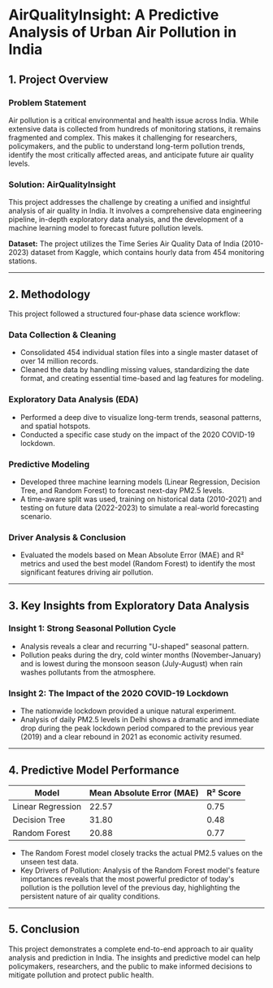 # AirQualityInsight: A Predictive Analysis of Urban Air Pollution in India 

## 1. Project Overview

### Problem Statement
Air pollution is a critical environmental and health issue across India. While extensive data is collected from hundreds of monitoring stations, it remains fragmented and complex. This makes it challenging for researchers, policymakers, and the public to understand long-term pollution trends, identify the most critically affected areas, and anticipate future air quality levels.

### Solution: AirQualityInsight
This project addresses the challenge by creating a unified and insightful analysis of air quality in India. It involves a comprehensive data engineering pipeline, in-depth exploratory data analysis, and the development of a machine learning model to forecast future pollution levels.

**Dataset:** The project utilizes the Time Series Air Quality Data of India (2010-2023) dataset from Kaggle, which contains hourly data from 454 monitoring stations.

---

## 2. Methodology
This project followed a structured four-phase data science workflow:

### Data Collection & Cleaning
- Consolidated 454 individual station files into a single master dataset of over 14 million records.
- Cleaned the data by handling missing values, standardizing the date format, and creating essential time-based and lag features for modeling.

### Exploratory Data Analysis (EDA)
- Performed a deep dive to visualize long-term trends, seasonal patterns, and spatial hotspots.
- Conducted a specific case study on the impact of the 2020 COVID-19 lockdown.

### Predictive Modeling
- Developed three machine learning models (Linear Regression, Decision Tree, and Random Forest) to forecast next-day PM2.5 levels.
- A time-aware split was used, training on historical data (2010-2021) and testing on future data (2022-2023) to simulate a real-world forecasting scenario.

### Driver Analysis & Conclusion
- Evaluated the models based on Mean Absolute Error (MAE) and R² metrics and used the best model (Random Forest) to identify the most significant features driving air pollution.

---

## 3. Key Insights from Exploratory Data Analysis

### Insight 1: Strong Seasonal Pollution Cycle
- Analysis reveals a clear and recurring "U-shaped" seasonal pattern. 
- Pollution peaks during the dry, cold winter months (November-January) and is lowest during the monsoon season (July-August) when rain washes pollutants from the atmosphere.

### Insight 2: The Impact of the 2020 COVID-19 Lockdown
- The nationwide lockdown provided a unique natural experiment.
- Analysis of daily PM2.5 levels in Delhi shows a dramatic and immediate drop during the peak lockdown period compared to the previous year (2019) and a clear rebound in 2021 as economic activity resumed.

---

## 4. Predictive Model Performance

| Model             | Mean Absolute Error (MAE) | R² Score |
|------------------|--------------------------|-----------|
| Linear Regression | 22.57                    | 0.75      |
| Decision Tree     | 31.80                    | 0.48      |
| Random Forest     | 20.88                    | 0.77      |

- The Random Forest model closely tracks the actual PM2.5 values on the unseen test data.
- Key Drivers of Pollution: Analysis of the Random Forest model's feature importances reveals that the most powerful predictor of today's pollution is the pollution level of the previous day, highlighting the persistent nature of air quality conditions.

---

## 5. Conclusion
This project demonstrates a complete end-to-end approach to air quality analysis and prediction in India. The insights and predictive model can help policymakers, researchers, and the public to make informed decisions to mitigate pollution and protect public health.
